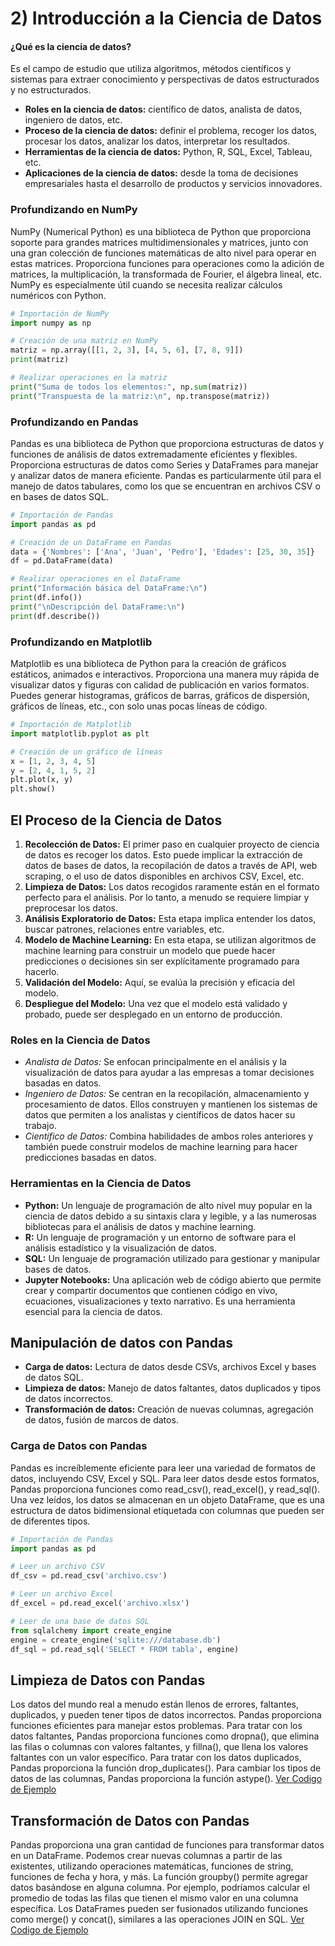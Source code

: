 # 2) Introducción a la Ciencia de Datos
#### ¿Qué es la ciencia de datos? 
Es el campo de estudio que utiliza algoritmos, métodos científicos y sistemas para extraer conocimiento y perspectivas de datos estructurados y no estructurados.

- **Roles en la ciencia de datos:** científico de datos, analista de datos, ingeniero de datos, etc.
- **Proceso de la ciencia de datos:** definir el problema, recoger los datos, procesar los datos, analizar los datos, interpretar los resultados.
- **Herramientas de la ciencia de datos:** Python, R, SQL, Excel, Tableau, etc.
- **Aplicaciones de la ciencia de datos:** desde la toma de decisiones empresariales hasta el desarrollo de productos y servicios innovadores.

### Profundizando en NumPy
NumPy (Numerical Python) es una biblioteca de Python que proporciona soporte para grandes matrices multidimensionales y matrices, junto con una gran colección de funciones matemáticas de alto nivel para operar en estas matrices.
Proporciona funciones para operaciones como la adición de matrices, la multiplicación, la transformada de Fourier, el álgebra lineal, etc.
NumPy es especialmente útil cuando se necesita realizar cálculos numéricos con Python.
``` python
# Importación de NumPy
import numpy as np

# Creación de una matriz en NumPy
matriz = np.array([[1, 2, 3], [4, 5, 6], [7, 8, 9]])
print(matriz)

# Realizar operaciones en la matriz
print("Suma de todos los elementos:", np.sum(matriz))
print("Transpuesta de la matriz:\n", np.transpose(matriz))
```

### Profundizando en Pandas
Pandas es una biblioteca de Python que proporciona estructuras de datos y funciones de análisis de datos extremadamente eficientes y flexibles.
Proporciona estructuras de datos como Series y DataFrames para manejar y analizar datos de manera eficiente.
Pandas es particularmente útil para el manejo de datos tabulares, como los que se encuentran en archivos CSV o en bases de datos SQL.
``` python
# Importación de Pandas
import pandas as pd

# Creación de un DataFrame en Pandas
data = {'Nombres': ['Ana', 'Juan', 'Pedro'], 'Edades': [25, 30, 35]}
df = pd.DataFrame(data)

# Realizar operaciones en el DataFrame
print("Información básica del DataFrame:\n")
print(df.info())
print("\nDescripción del DataFrame:\n")
print(df.describe())
```

### Profundizando en Matplotlib
Matplotlib es una biblioteca de Python para la creación de gráficos estáticos, animados e interactivos.
Proporciona una manera muy rápida de visualizar datos y figuras con calidad de publicación en varios formatos.
Puedes generar histogramas, gráficos de barras, gráficos de dispersión, gráficos de líneas, etc., con solo unas pocas líneas de código.
``` python
# Importación de Matplotlib
import matplotlib.pyplot as plt

# Creación de un gráfico de líneas
x = [1, 2, 3, 4, 5]
y = [2, 4, 1, 5, 2]
plt.plot(x, y)
plt.show()
```


## El Proceso de la Ciencia de Datos
1. **Recolección de Datos:** El primer paso en cualquier proyecto de ciencia de datos es recoger los datos. Esto puede implicar la extracción de datos de bases de datos, la recopilación de datos a través de API, web scraping, o el uso de datos disponibles en archivos CSV, Excel, etc.
2. **Limpieza de Datos:** Los datos recogidos raramente están en el formato perfecto para el análisis. Por lo tanto, a menudo se requiere limpiar y preprocesar los datos.
3. **Análisis Exploratorio de Datos:** Esta etapa implica entender los datos, buscar patrones, relaciones entre variables, etc.
4. **Modelo de Machine Learning:** En esta etapa, se utilizan algoritmos de machine learning para construir un modelo que puede hacer predicciones o decisiones sin ser explícitamente programado para hacerlo.
5. **Validación del Modelo:** Aquí, se evalúa la precisión y eficacia del modelo.
6. **Despliegue del Modelo:** Una vez que el modelo está validado y probado, puede ser desplegado en un entorno de producción.

### Roles en la Ciencia de Datos
- *Analista de Datos:* Se enfocan principalmente en el análisis y la visualización de datos para ayudar a las empresas a tomar decisiones basadas en datos.
- *Ingeniero de Datos:* Se centran en la recopilación, almacenamiento y procesamiento de datos. Ellos construyen y mantienen los sistemas de datos que permiten a los analistas y científicos de datos hacer su trabajo.
- *Científico de Datos:* Combina habilidades de ambos roles anteriores y también puede construir modelos de machine learning para hacer predicciones basadas en datos.

### Herramientas en la Ciencia de Datos
- **Python:** Un lenguaje de programación de alto nivel muy popular en la ciencia de datos debido a su sintaxis clara y legible, y a las numerosas bibliotecas para el análisis de datos y machine learning.
- **R:** Un lenguaje de programación y un entorno de software para el análisis estadístico y la visualización de datos.
- **SQL:** Un lenguaje de programación utilizado para gestionar y manipular bases de datos.
- **Jupyter Notebooks:** Una aplicación web de código abierto que permite crear y compartir documentos que contienen código en vivo, ecuaciones, visualizaciones y texto narrativo. Es una herramienta esencial para la ciencia de datos.

## Manipulación de datos con Pandas
- **Carga de datos:** Lectura de datos desde CSVs, archivos Excel y bases de datos SQL.
- **Limpieza de datos:** Manejo de datos faltantes, datos duplicados y tipos de datos incorrectos.
- **Transformación de datos:** Creación de nuevas columnas, agregación de datos, fusión de marcos de datos.

### Carga de Datos con Pandas
Pandas es increíblemente eficiente para leer una variedad de formatos de datos, incluyendo CSV, Excel y SQL.
Para leer datos desde estos formatos, Pandas proporciona funciones como read_csv(), read_excel(), y read_sql().
Una vez leídos, los datos se almacenan en un objeto DataFrame, que es una estructura de datos bidimensional etiquetada con columnas que pueden ser de diferentes tipos.
``` python
# Importación de Pandas
import pandas as pd

# Leer un archivo CSV
df_csv = pd.read_csv('archivo.csv')

# Leer un archivo Excel
df_excel = pd.read_excel('archivo.xlsx')

# Leer de una base de datos SQL
from sqlalchemy import create_engine
engine = create_engine('sqlite:///database.db')
df_sql = pd.read_sql('SELECT * FROM tabla', engine)
```

## Limpieza de Datos con Pandas
Los datos del mundo real a menudo están llenos de errores, faltantes, duplicados, y pueden tener tipos de datos incorrectos.
Pandas proporciona funciones eficientes para manejar estos problemas.
Para tratar con los datos faltantes, Pandas proporciona funciones como dropna(), que elimina las filas o columnas con valores faltantes, y fillna(), que llena los valores faltantes con un valor específico.
Para tratar con los datos duplicados, Pandas proporciona la función drop_duplicates().
Para cambiar los tipos de datos de las columnas, Pandas proporciona la función astype().
[Ver Codigo de Ejemplo](limpieza_de_datos.py)

## Transformación de Datos con Pandas
Pandas proporciona una gran cantidad de funciones para transformar datos en un DataFrame.
Podemos crear nuevas columnas a partir de las existentes, utilizando operaciones matemáticas, funciones de string, funciones de fecha y hora, y más.
La función groupby() permite agregar datos basándose en alguna columna. Por ejemplo, podríamos calcular el promedio de todas las filas que tienen el mismo valor en una columna específica.
Los DataFrames pueden ser fusionados utilizando funciones como merge() y concat(), similares a las operaciones JOIN en SQL.
[Ver Codigo de Ejemplo](transformacion_de_datos.py)